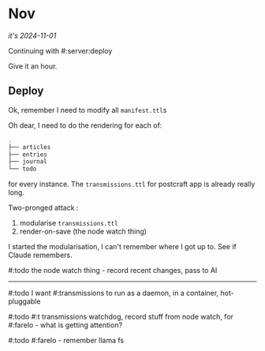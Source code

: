# Nov

*it's 2024-11-01*

Continuing with #:server:deploy

Give it an hour.

## Deploy

Ok, remember I need to modify all `manifest.ttl`s

Oh dear, I need to do the rendering for each of:
```sh
.
├── articles
├── entries
├── journal
└── todo
```

for every instance. The `transmissions.ttl` for postcraft app is already really long.

Two-pronged attack :

1. modularise `transmissions.ttl`
2. render-on-save (the node watch thing)

I started the modularisation, I can't remember where I got up to. See if Claude remembers.

#:todo the node watch thing - record recent changes, pass to AI



---

#:todo I want #:transmissions to run as a daemon, in a container, hot-pluggable


#:todo #:t transmissions watchdog, record stuff from node watch, for #:farelo - what is getting attention?

#:todo #:farelo - remember llama fs
